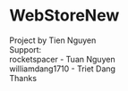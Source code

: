 # WebStoreNew
Project by Tien Nguyen
</br>Support: 
</br>rocketspacer - Tuan Nguyen
</br>williamdang1710 - Triet Dang
</br>
Thanks
